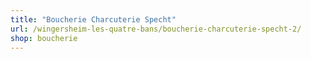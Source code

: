 ```yaml
---
title: "Boucherie Charcuterie Specht"
url: /wingersheim-les-quatre-bans/boucherie-charcuterie-specht-2/
shop: boucherie
---
```

